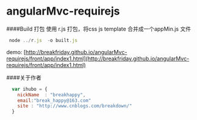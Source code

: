 angularMvc-requirejs
=====


####Build 打包
使用 r.js  打包，将css  js  template  合并成一个appMin.js  文件
```javascript
 node ../r.js  -o built.js
```

 demo:  [http://breakfriday.github.io/angularMvc-requirejs/front/app/index1.html](http://breakfriday.github.io/angularMvc-requirejs/front/app/index1.html)


####关于作者

```javascript
  var ihubo = {
    nickName  : "breakhappy",
    email:"break_happy@163.com"
    site : "http://www.cnblogs.com/breakdown/"
  }
```

